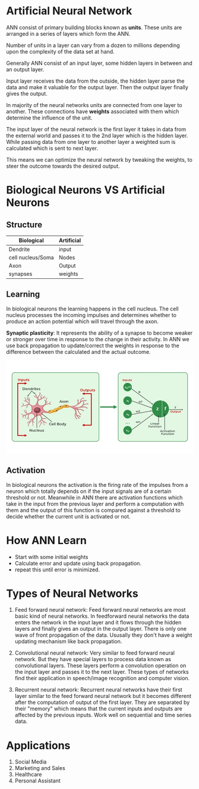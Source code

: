 # Artificial Neural Network

ANN consist of primary building blocks known as **units**.
These units are arranged in a series of layers which form the ANN.

Number of units in a layer can vary from a dozen to millions depending upon the complexity of the data set at hand.

Generally ANN consist of an input layer, some hidden layers in between and an output layer.

Input layer receives the data from the outside, the hidden layer parse the data and make it valuable for the output layer. Then the output layer finally gives the output.

In majority of the neural networks units are connected from one layer to another. These connections have **weights** associated with them which determine the influence of the unit.

The input layer of the neural network is the first layer it takes in data from the external world and passes it to the 2nd layer which is the hidden layer. While passing data from one layer to another layer a weighted sum is calculated which is sent to next layer.

This means we can optimize the neural network by tweaking the weights, to steer the outcome towards the desired output.

# Biological Neurons VS Artificial Neurons

## Structure

| Biological        | Artificial |
| ----------------- | ---------- |
| Dendrite          | input      |
| cell nucleus/Soma | Nodes      |
| Axon              | Output     |
| synapses          | weights    |

## Learning

In biological neurons the learning happens in the cell nucleus. The cell nucleus processes the incoming impulses and determines whether to produce an action potential which will travel through the axon.

**Synaptic plasticity**: It represents the ability of a synapse to become weaker or stronger over time in response to the change in their activity. In ANN we use back propagation to update/correct the weights in response to the difference between the calculated and the actual outcome.

![comparision](./assets/biological-ann-comparision.webp)

## Activation

In biological neurons the activation is the firing rate of the impulses from a neuron which totally depends on if the input signals are of a certain threshold or not.
Meanwhile in ANN there are activation functions which take in the input from the previous layer and perform a computation with them and the output of this function is compared against a threshold to decide whether the current unit is activated or not.

# How ANN Learn

- Start with some initial weights
- Calculate error and update using back propagation.
- repeat this until error is minimized.

# Types of Neural Networks

1. Feed forward neural network: Feed forward neural networks are most basic kind of neural networks. In feedforward neural networks the data enters the network in the input layer and it flows through the hidden layers and finally gives an output in the output layer. There is only one wave of front propagation of the data. Ususally they don't have a weight updating mechanism like back propagation.

2. Convolutional neural network: Very similar to feed forward neural network. But they have special layers to process data known as convolutional layers. These layers perform a convolution operation on the input layer and passes it to the next layer. These types of networks find their application in speech/image recognition and computer vision.

3. Recurrent neural network: Recurrent neural networks have their first layer similar to the feed forward neural network but it becomes different after the computation of output of the first layer. They are separated by their "memory" which means that the current inputs and outputs are affected by the previous inputs. Work well on sequential and time series data.

# Applications

1. Social Media
2. Marketing and Sales
3. Healthcare
4. Personal Assistant
